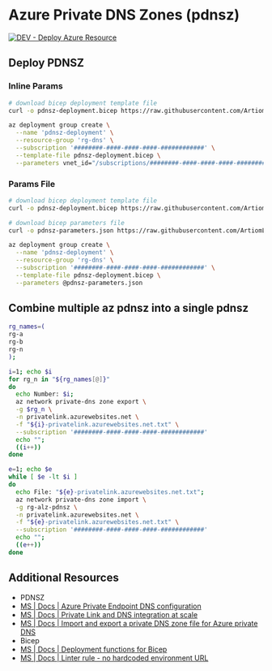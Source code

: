 # Azure Private DNS Zones (pdnsz)

[![DEV - Deploy Azure Resource](https://github.com/ArtiomLK/azure-bicep-pdnsz/actions/workflows/dev.orchestrator.yml/badge.svg?branch=main&event=push)](https://github.com/ArtiomLK/azure-bicep-pdnsz/actions/workflows/dev.orchestrator.yml)

## Deploy PDNSZ

### Inline Params

```bash
# download bicep deployment template file
curl -o pdnsz-deployment.bicep https://raw.githubusercontent.com/ArtiomLK/azure-bicep-pdnsz/main/deployment.bicep

az deployment group create \
  --name 'pdnsz-deployment' \
  --resource-group 'rg-dns' \
  --subscription '########-####-####-####-############' \
  --template-file pdnsz-deployment.bicep \
  --parameters vnet_id="/subscriptions/########-####-####-####-############/resourceGroups/<rg-name>/providers/Microsoft.Network/virtualNetworks/<vnet-name>"
```

### Params File

```bash
# download bicep deployment template file
curl -o pdnsz-deployment.bicep https://raw.githubusercontent.com/ArtiomLK/azure-bicep-pdnsz/main/deployment.bicep

# download bicep parameters file
curl -o pdnsz-parameters.json https://raw.githubusercontent.com/ArtiomLK/azure-bicep-pdnsz/main/parameters/pdsnz-parameters.json

az deployment group create \
  --name 'pdnsz-deployment' \
  --resource-group 'rg-dns' \
  --subscription '########-####-####-####-############' \
  --template-file pdnsz-deployment.bicep \
  --parameters @pdnsz-parameters.json
```

## Combine multiple az pdnsz into a single pdnsz

```bash
rg_names=(
rg-a
rg-b
rg-n
);

i=1; echo $i
for rg_n in "${rg_names[@]}"
do
  echo Number: $i;
  az network private-dns zone export \
  -g $rg_n \
  -n privatelink.azurewebsites.net \
  -f "${i}-privatelink.azurewebsites.net.txt" \
  --subscription '########-####-####-####-############'
  echo "";
  ((i++))
done

e=1; echo $e
while [ $e -lt $i ]
do
  echo File: "${e}-privatelink.azurewebsites.net.txt";
  az network private-dns zone import \
  -g rg-alz-pdnsz \
  -n privatelink.azurewebsites.net \
  -f "${e}-privatelink.azurewebsites.net.txt" \
  --subscription '########-####-####-####-############'
  echo "";
  ((e++))
done
```

## Additional Resources

- PDNSZ
- [MS | Docs | Azure Private Endpoint DNS configuration][3]
- [MS | Docs | Private Link and DNS integration at scale][4]
- [MS | Docs | Import and export a private DNS zone file for Azure private DNS][5]
- Bicep
- [MS | Docs | Deployment functions for Bicep][1]
- [MS | Docs | Linter rule - no hardcoded environment URL][2]

[1]: https://learn.microsoft.com/en-us/azure/azure-resource-manager/bicep/bicep-functions-deployment
[2]: https://learn.microsoft.com/en-us/azure/azure-resource-manager/bicep/linter-rule-no-hardcoded-environment-urls
[3]: https://learn.microsoft.com/en-us/azure/private-link/private-endpoint-dns
[4]: https://learn.microsoft.com/en-us/azure/cloud-adoption-framework/ready/azure-best-practices/private-link-and-dns-integration-at-scale
[5]: https://learn.microsoft.com/en-us/azure/dns/private-dns-import-export
